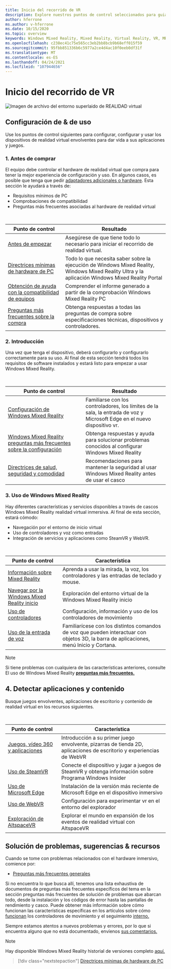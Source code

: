 ```yaml
---
title: Inicio del recorrido de VR
description: Explore nuestros puntos de control seleccionados para guiar a los nuevos usuarios de dispositivos a través de la configuración y el uso de sus dispositivos envolventes de REALIDAD virtual.
author: hferrone
ms.author: v-hferrone
ms.date: 10/15/2020
ms.topic: overview
keywords: Windows Mixed Reality, Mixed Reality, Virtual Reality, VR, MR,
ms.openlocfilehash: c238ec41c75e565cc3eb2bb8bcb9b68eff015f59
ms.sourcegitcommit: 95fbb851336b6c5977a2ce4d4ac10f0eeb0df31f
ms.translationtype: MT
ms.contentlocale: es-ES
ms.lasthandoff: 04/24/2021
ms.locfileid: "107944656"
---
```

# <a name="start-your-vr-journey"></a>Inicio del recorrido de VR

![Imagen de archivo del entorno superlaido de REALIDAD virtual](images/mr-win32-slates-pinspanel.png)

## <a name="setup--usability-checkpoints"></a>Configuración de & de uso

Use los puntos de control siguientes para configurar, configurar y usar los dispositivos de realidad virtual envolventes para dar vida a sus aplicaciones y juegos.

### <a name="1-before-you-buy"></a>1. Antes de comprar

El equipo debe controlar el hardware de realidad virtual que compra para tener la mejor experiencia de configuración y uso. En algunos casos, es posible que tenga que pedir [adaptadores adicionales o hardware](recommended-adapters-for-windows-mixed-reality-capable-pcs.md). Esta sección le ayudará a través de:

* Requisitos mínimos de PC
* Comprobaciones de compatibilidad
* Preguntas más frecuentes asociadas al hardware de realidad virtual

<br>

|  Punto de control  |  Resultado  |
| --- | --- |
| [Antes de empezar](before-you-start.md) | Asegúrese de que tiene todo lo necesario para iniciar el recorrido de realidad virtual. |
| [Directrices mínimas de hardware de PC](windows-mixed-reality-minimum-pc-hardware-compatibility-guidelines.md) | Todo lo que necesita saber sobre la ejecución de Windows Mixed Reality, Windows Mixed Reality Ultra y la aplicación Windows Mixed Reality Portal |
| [Obtención de ayuda con la compatibilidad de equipos](get-help-with-pc-compatibility.md) | Comprender el informe generado a partir de la comprobación Windows Mixed Reality PC |
| [Preguntas más frecuentes sobre la compra](before-you-buy-faqs.md) | Obtenga respuestas a todas las preguntas de compra sobre especificaciones técnicas, dispositivos y controladores. |

### <a name="2-getting-started"></a>2. Introducción

Una vez que tenga el dispositivo, deberá configurarlo y configurarlo correctamente para su uso. Al final de esta sección tendrá todos los requisitos de software instalados y estará listo para empezar a usar Windows Mixed Reality.

<br>

|  Punto de control  |  Resultado  |
| --- | --- |
| [Configuración de Windows Mixed Reality](set-up-windows-mixed-reality.md) | Familiarse con los controladores, los límites de la sala, la entrada de voz y Microsoft Edge en el nuevo dispositivo vr. |
| [Windows Mixed Reality preguntas más frecuentes sobre la configuración](wmr-setup-faq.yml) | Obtenga respuestas y ayuda para solucionar problemas conocidos al configurar Windows Mixed Reality |
| [Directrices de salud, seguridad y comodidad](wmr-health-safety-comfort.md) | Recomendaciones para mantener la seguridad al usar Windows Mixed Reality antes de usar el casco  |

### <a name="3-using-windows-mixed-reality"></a>3. Uso de Windows Mixed Reality

Hay diferentes características y servicios disponibles a través de cascos Windows Mixed Reality realidad virtual inmersiva. Al final de esta sección, estará cómodo:

* Navegación por el entorno de inicio virtual
* Uso de controladores y voz como entradas
* Integración de servicios y aplicaciones como SteamVR y WebVR.

<br>

|  Punto de control  |  Característica  |
| --- | --- |
| [Información sobre Mixed Reality](learn-mixed-reality.md) | Aprenda a usar la mirada, la voz, los controladores y las entradas de teclado y mouse. |
| [Navegar por la Windows Mixed Reality inicio](your-mixed-reality-home.md) | Exploración del entorno virtual de la Windows Mixed Reality inicio  |
| [Uso de controladores](controllers-in-wmr.md) | Configuración, información y uso de los controladores de movimiento |
| [Uso de la entrada de voz](using-speech-in-wmr.md) | Familiarícese con los distintos comandos de voz que pueden interactuar con objetos 3D, la barra de aplicaciones, menú Inicio y Cortana. |

> [!NOTE]
> Si tiene problemas con cualquiera de las características anteriores, consulte El uso de Windows Mixed Reality **[preguntas más frecuentes.](using-wmr-faq.yml)**

## <a name="4-discover-apps-and-content"></a>4. Detectar aplicaciones y contenido

Busque juegos envolventes, aplicaciones de escritorio y contenido de realidad virtual en los recursos siguientes. 

<br>

|  Punto de control  |  Característica  |
| --- | --- |
| [Juegos, vídeo 360 y aplicaciones](using-games-and-apps-in-windows-mixed-reality.md) | Introducción a su primer juego envolvente, pizarras de tienda 2D, aplicaciones de escritorio y experiencias de WebVR |
| [Uso de SteamVR](using-steamvr-with-windows-mixed-reality.md) | Conecte el dispositivo y jugar a juegos de SteamVR y obtenga información sobre Programa Windows Insider |
| [Uso de Microsoft Edge](using-microsoft-edge.md) | Instalación de la versión más reciente de Microsoft Edge en el dispositivo inmersivo |
| [Uso de WebVR](webvr.md) | Configuración para experimentar vr en el entorno del explorador |
| [Exploración de AltspaceVR](https://docs.microsoft.com/windows/mixed-reality/altspace-vr/journey) | Explorar el mundo en expansión de los eventos de realidad virtual con AltspaceVR |

## <a name="troubleshooting-tips--resources"></a>Solución de problemas, sugerencias & recursos

Cuando se tome con problemas relacionados con el hardware inmersivo, comience por:
 
* [Preguntas más frecuentes generales](troubleshooting-windows-mixed-reality.md) 

Si no encuentra lo que busca allí, tenemos una lista exhaustiva de documentos  de preguntas más frecuentes específicos del tema en la sección preguntas más frecuentes de solución de problemas que abarcan todo, desde la instalación y los códigos de error hasta las pantallas de rendimiento y casco. Puede obtener más información sobre cómo funcionan las características específicas en los artículos sobre cómo [funcionan](controllers-in-wmr.md) los controladores de movimiento y el seguimiento [interno.](tracking-system.md)

Siempre estamos atentos a nuevos problemas y errores, por lo que si encuentra alguno que no está documentado, envíenos [sus comentarios.](filing-feedback.md)

> [!NOTE]
> Hay disponible Windows Mixed Reality historial de versiones completo [aquí.](mixed-reality-software.md)

> [!div class="nextstepaction"]
> [Directrices mínimas de hardware de PC](windows-mixed-reality-minimum-pc-hardware-compatibility-guidelines.md)

<br>
